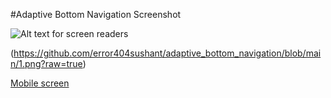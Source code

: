 #Adaptive Bottom Navigation Screenshot


![Alt text for screen readers](https://assets.digitalocean.com/logos/DO_Logo_horizontal_blue.png)

(https://github.com/error404sushant/adaptive_bottom_navigation/blob/main/1.png?raw=true)

[Mobile screen](adaptive_bottom_navigation/2.png)
